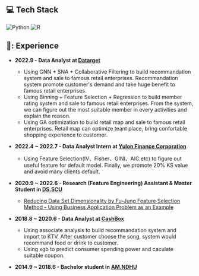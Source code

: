 ## 💻 Tech Stack
![Python](https://img.shields.io/badge/python-3670A0?style=for-the-badge&logo=python&logoColor=ffdd54) ![R](https://img.shields.io/badge/R-276DC3?style=for-the-badge&logo=r&logoColor=white)
        
## 📃: Experience
- **2022.9 - Data Analyst at [Datarget](https://www.datarget.com/)**<br>
  - Using GNN + SNA + Collaborative Filtering to build recommandation system and sale to famous retail enterprises. Recommandation system promote customer's demand and take huge benefit to famous retail enterprises.
  - Using Binning + Feature Selection + Regression to build member rating system and sale to famous retail enterprises. From the system, we can figure out the most suitable member in every activities and explain the reason.
  - Using GA optimization to build retail map and sale to famous retail enterprises. Retail map can optimize teant place, bring confortable shopping experience to customer.

- **2022.4 ~ 2022.7 - Data Analyst Intern at [Yulon Finance Corporation](https://www.tac.com.tw/)** <br> 
   - Using Feature Selection(IV、Fisher、GINI、AIC.etc) to figure out useful feature for default model. Finally, we promote 20% KS value and avoid many clients default.   
        
- **2020.9 ~ 2022.6 - Research (Feature Engineering) Assistant & Master Student in [DS.SCU](https://bigdata.scu.edu.tw/enroll/master/)** <br>
  - [Reducing Data Set Dimensionality by Fu-Jung Feature Selection Method - Using Business Application Problem as an Example](https://hdl.handle.net/11296/4b5ema)

- **2018.8 ~ 2020.6 - Data Analyst at [CashBox](https://www.cashboxparty.com/)** <br>
  - Using associate analysis to build recommandation system and import to KTV. After customer choose the song, system would recommand food or drink to customer.
  - Using xgb to predict consumer spending power and caculate suitable coupon.

- **2014.9 ~ 2018.6 - Bachelor student in [AM.NDHU](https://am.ndhu.edu.tw/)** <br>

